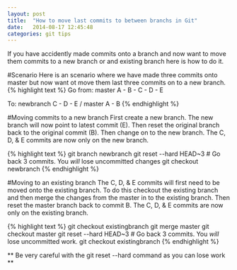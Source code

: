 ```yaml
---
layout: post
title:  "How to move last commits to between branchs in Git"
date:   2014-08-17 12:45:48
categories: git tips
---
```


If you have accidently made commits onto a branch and now want to move them commits to a new branch or and existing branch here is how to do it.

#Scenario
Here is an scenario where we have made three commits onto master but now want ot move them last three commits on to a new branch.
{% highlight text %}
Go from:
master A - B - C - D - E

To:
newbranch      C - D - E
             /
master A - B
{% endhighlight %}


#Moving commits to a new branch
First create a new branch. The new branch will now point to latest commit (E). Then reset the original branch back to the original commit (B). Then change on to the new branch. The C, D, & E commits are now only on the new branch.

{% highlight text %}
git branch newbranch
git reset --hard HEAD~3 # Go back 3 commits. You *will* lose uncommitted changes
git checkout newbranch
{% endhighlight %}


#Moving to an existing branch
The C, D, & E commits will first need to be moved onto the existing branch. To do this checkout the existing branch and then merge the changes from the master in to the existing branch. Then reset the master branch back to commit B. The C, D, & E commits are now only on the existing branch.

{% highlight text %}
git checkout existingbranch
git merge master
git checkout master
git reset --hard HEAD~3 # Go back 3 commits. You *will* lose uncommitted work.
git checkout existingbranch
{% endhighlight %}


** Be very careful with the git reset --hard command as you can lose work **